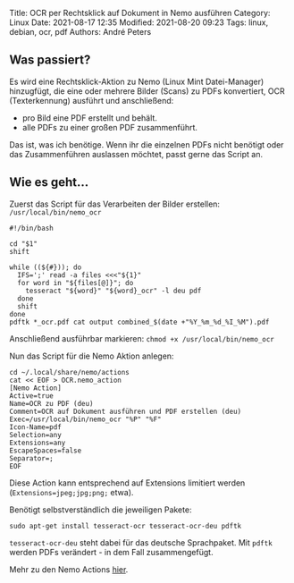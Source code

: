 Title: OCR per Rechtsklick auf Dokument in Nemo ausführen
Category: Linux
Date: 2021-08-17 12:35
Modified: 2021-08-20 09:23
Tags: linux, debian, ocr, pdf
Authors: André Peters

## Was passiert?

Es wird eine Rechtsklick-Aktion zu Nemo (Linux Mint Datei-Manager) hinzugfügt, die eine oder mehrere Bilder (Scans) zu PDFs konvertiert, OCR (Texterkennung) ausführt und anschließend:

- pro Bild eine PDF erstellt und behält.
- alle PDFs zu einer großen PDF zusammenführt.

Das ist, was ich benötige. Wenn ihr die einzelnen PDFs nicht benötigt oder das Zusammenführen auslassen möchtet, passt gerne das Script an.

## Wie es geht...

Zuerst das Script für das Verarbeiten der Bilder erstellen: `/usr/local/bin/nemo_ocr`

```
#!/bin/bash

cd "$1"
shift

while ((${#})); do
  IFS=';' read -a files <<<"${1}"
  for word in "${files[@]}"; do
    tesseract "${word}" "${word}_ocr" -l deu pdf
  done
  shift
done
pdftk *_ocr.pdf cat output combined_$(date +"%Y_%m_%d_%I_%M").pdf
```

Anschließend ausführbar markieren: `chmod +x /usr/local/bin/nemo_ocr`

Nun das Script für die Nemo Aktion anlegen:

```
cd ~/.local/share/nemo/actions
cat << EOF > OCR.nemo_action
[Nemo Action]
Active=true
Name=OCR zu PDF (deu)
Comment=OCR auf Dokument ausführen und PDF erstellen (deu)
Exec=/usr/local/bin/nemo_ocr "%P" "%F"
Icon-Name=pdf
Selection=any
Extensions=any
EscapeSpaces=false
Separator=;
EOF
```

Diese Action kann entsprechend auf Extensions limitiert werden (`Extensions=jpeg;jpg;png;` etwa).

Benötigt selbstverständlich die jeweiligen Pakete:

```
sudo apt-get install tesseract-ocr tesseract-ocr-deu pdftk
```

`tesseract-ocr-deu` steht dabei für das deutsche Sprachpaket. Mit `pdftk` werden PDFs verändert - in dem Fall zusammengefügt.

Mehr zu den Nemo Actions [hier](https://github.com/linuxmint/nemo/blob/master/files/usr/share/nemo/actions/sample.nemo_action).
